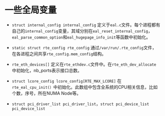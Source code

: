 # 一些全局变量

+ `struct internal_config internal_config`
定义于`eal.c`文件。每个进程都有自己的`internal_config`变量，其域分别在`eal_reset_internal_config`，`eal_parse_common_option`和`eal_hugepage_info_init`等函数中初始化。

+ `static struct rte_config rte_config`
通过`/var/run/.rte_config`文件，在各进程之间共享`rte_config.mem_config`结构。

+ `rte_eth_devices[]`
定义在`rte_ethdev.c`文件中。在`rte_eth_dev_allocate`中初始化，nb_ports表示接口总数。

+ `struct lcore_config lcore_config[RTE_MAX_LCORE]`
在`rte_eal_cpu_init(）`中初始化。此数组中包含全系统的CPU相关信息，比如个数，序号，所在NUMA Node等。

+ `struct pci_driver_list pci_driver_list`，`struct pci_device_list pci_device_list`

